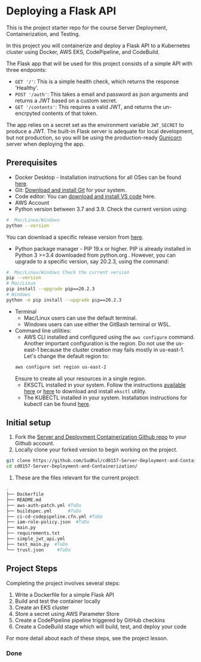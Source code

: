 # Deploying a Flask API

This is the project starter repo for the course Server Deployment, Containerization, and Testing.

In this project you will containerize and deploy a Flask API to a Kubernetes cluster using Docker, AWS EKS, CodePipeline, and CodeBuild.

The Flask app that will be used for this project consists of a simple API with three endpoints:

- `GET '/'`: This is a simple health check, which returns the response 'Healthy'. 
- `POST '/auth'`: This takes a email and password as json arguments and returns a JWT based on a custom secret.
- `GET '/contents'`: This requires a valid JWT, and returns the un-encrpyted contents of that token. 

The app relies on a secret set as the environment variable `JWT_SECRET` to produce a JWT. The built-in Flask server is adequate for local development, but not production, so you will be using the production-ready [Gunicorn](https://gunicorn.org/) server when deploying the app.



## Prerequisites

* Docker Desktop - Installation instructions for all OSes can be found <a href="https://docs.docker.com/install/" target="_blank">here</a>.
* Git: <a href="https://git-scm.com/downloads" target="_blank">Download and install Git</a> for your system. 
* Code editor: You can <a href="https://code.visualstudio.com/download" target="_blank">download and install VS code</a> here.
* AWS Account
* Python version between 3.7 and 3.9. Check the current version using:
```bash
#  Mac/Linux/Windows 
python --version
```
You can download a specific release version from <a href="https://www.python.org/downloads/" target="_blank">here</a>.

* Python package manager - PIP 19.x or higher. PIP is already installed in Python 3 >=3.4 downloaded from python.org . However, you can upgrade to a specific version, say 20.2.3, using the command:
```bash
#  Mac/Linux/Windows Check the current version
pip --version
# Mac/Linux
pip install --upgrade pip==20.2.3
# Windows
python -m pip install --upgrade pip==20.2.3
```
* Terminal
   * Mac/Linux users can use the default terminal.
   * Windows users can use either the GitBash terminal or WSL. 
* Command line utilities:
  * AWS CLI installed and configured using the `aws configure` command. Another important configuration is the region. Do not use the us-east-1 because the cluster creation may fails mostly in us-east-1. Let's change the default region to:
  ```bash
  aws configure set region us-east-2  
  ```
  Ensure to create all your resources in a single region. 
  * EKSCTL installed in your system. Follow the instructions [available here](https://docs.aws.amazon.com/eks/latest/userguide/eksctl.html#installing-eksctl) or <a href="https://eksctl.io/introduction/#installation" target="_blank">here</a> to download and install `eksctl` utility. 
  * The KUBECTL installed in your system. Installation instructions for kubectl can be found <a href="https://kubernetes.io/docs/tasks/tools/install-kubectl/" target="_blank">here</a>. 


## Initial setup

1. Fork the <a href="https://github.com/udacity/cd0157-Server-Deployment-and-Containerization" target="_blank">Server and Deployment Containerization Github repo</a> to your Github account.
1. Locally clone your forked version to begin working on the project.
```bash
git clone https://github.com/SudKul/cd0157-Server-Deployment-and-Containerization.git
cd cd0157-Server-Deployment-and-Containerization/
```
1. These are the files relevant for the current project:
```bash
.
├── Dockerfile 
├── README.md
├── aws-auth-patch.yml #ToDo
├── buildspec.yml      #ToDo
├── ci-cd-codepipeline.cfn.yml #ToDo
├── iam-role-policy.json  #ToDo
├── main.py
├── requirements.txt
├── simple_jwt_api.yml
├── test_main.py  #ToDo
└── trust.json     #ToDo 
```

     
## Project Steps

Completing the project involves several steps:

1. Write a Dockerfile for a simple Flask API
2. Build and test the container locally
3. Create an EKS cluster
4. Store a secret using AWS Parameter Store
5. Create a CodePipeline pipeline triggered by GitHub checkins
6. Create a CodeBuild stage which will build, test, and deploy your code

For more detail about each of these steps, see the project lesson.

### Done
